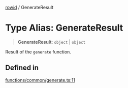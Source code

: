 [rowid](../README.md) / GenerateResult

# Type Alias: GenerateResult

> **GenerateResult**: `object` \| `object`

Result of the `generate` function.

## Defined in

[functions/common/generate.ts:11](https://github.com/alpheustangs/rowid.js/blob/68e6ee836f9687b3dbb23a54c93ad90273de5d07/packages/rowid/src/functions/common/generate.ts#L11)
